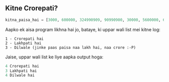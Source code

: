 ## Kitne Crorepati?

```python
kitna_paisa_hai = [3000, 600000, 324990909, 90990900, 30000, 5600000, 690909090, 31010101, 532010, 510, 4100]
```

Aapko ek aisa program likhna hai jo, bataye, ki uppar wali list mei kitne log:

    1 - Crorepati hai
    2 - Lakhpati hai
    3 - Dilwale (jinke paas paisa naa lakh hai, naa crore :-P)

Jaise, uppar wali list ke liye aapka output hoga:

```python
4 Crorepati hai
3 Lakhpati hai
4 Dilwale hai
```